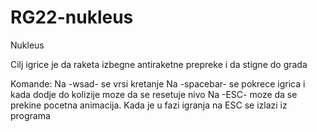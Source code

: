# RG22-nukleus
Nukleus

Cilj igrice je da raketa izbegne antiraketne prepreke i da stigne do grada  

Komande:
Na -wsad- se vrsi kretanje
Na -spacebar- se pokrece igrica i kada dodje do kolizije moze da se resetuje nivo
Na -ESC- moze da se prekine pocetna animacija. Kada je u fazi igranja na ESC se izlazi iz programa

